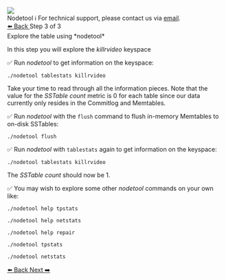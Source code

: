 <!-- TOP -->
<div class="top">
  <img class="scenario-academy-logo" src="https://datastax-academy.github.io/katapod-shared-assets/images/ds-academy-2023.svg" />
  <div class="scenario-title-section">
    <span class="scenario-title">Nodetool</span>
    <span class="scenario-subtitle">ℹ️ For technical support, please contact us via <a href="mailto:academy@datastax.com">email</a>.</span>
  </div>
</div>

<!-- NAVIGATION -->
<div id="navigation-top" class="navigation-top">
 <a href='command:katapod.loadPage?[{"step":"step2"}]'
   class="btn btn-dark navigation-bottom-left">⬅️ Back
 </a>
<span class="step-count"> Step 3 of 3</span>
</div>

<!-- CONTENT -->

<div class="step-title">Explore the table using *nodetool*</div>

In this step you will explore the *killrvideo* keyspace

✅ Run *nodetool* to get information on the keyspace:
```
./nodetool tablestats killrvideo
```
Take your time to read through all the information pieces. Note that the value for the *SSTable count* metric is 0 for each table since our data currently only resides in the Commitlog and Memtables.

✅ Run *nodetool* with the `flush` command to flush in-memory Memtables to on-disk SSTables:
```
./nodetool flush
```
✅ Run *nodetool* with `tablestats` again to get information on the keyspace:
```
./nodetool tablestats killrvideo
```
The *SSTable count* should now be 1.

✅ You may wish to explore some other *nodetool* commands on your own like:

`./nodetool help tpstats`

`./nodetool help netstats`

`./nodetool help repair`

`./nodetool tpstats`

`./nodetool netstats` 



<!-- NAVIGATION -->
<div id="navigation-bottom" class="navigation-bottom">
  <a href='command:katapod.loadPage?[{"step":"step2"}]'
   class="btn btn-dark navigation-bottom-left">⬅️ Back
 </a>
   <a href='command:katapod.loadPage?[{"step":"step4"}]' 
    class="btn btn-dark navigation-top-right">Next ➡️
  </a>
</div>

